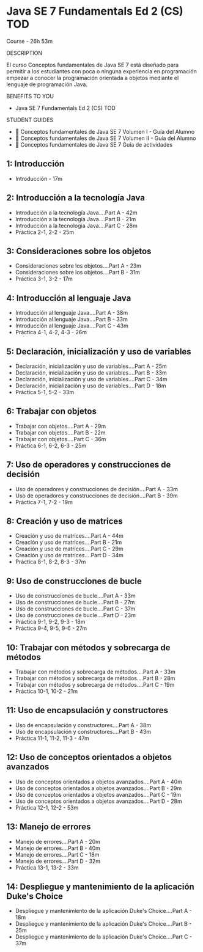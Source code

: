 # Java SE 7 Fundamentals Ed 2 (CS) TOD

Course - 26h 53m

DESCRIPTION

El curso Conceptos fundamentales de Java SE 7 está diseñado para permitir a los estudiantes con poca o ninguna experiencia en programación empezar a conocer la programación orientada a objetos mediante el lenguaje de programación Java.

BENEFITS TO YOU

* Java SE 7 Fundamentals Ed 2 (CS) TOD

STUDENT GUIDES

* :closed_book: Conceptos fundamentales de Java SE 7 Volumen I - Guía del Alumno
* :closed_book: Conceptos fundamentales de Java SE 7 Volumen II - Guía del Alumno
* :closed_book: Conceptos fundamentales de Java SE 7 Guía de actividades

## 1: Introducción

   * Introducción - 17m

## 2: Introducción a la tecnología Java

   * Introducción a la tecnología Java….Part A - 42m
   * Introducción a la tecnología Java….Part B - 21m
   * Introducción a la tecnología Java….Part C - 28m
   * Práctica 2-1, 2-2 - 25m

## 3: Consideraciones sobre los objetos

   * Consideraciones sobre los objetos….Part A - 23m
   * Consideraciones sobre los objetos….Part B - 31m
   * Práctica 3-1, 3-2 - 17m

## 4: Introducción al lenguaje Java
   
   * Introducción al lenguaje Java….Part A - 38m
   * Introducción al lenguaje Java….Part B - 33m
   * Introducción al lenguaje Java….Part C - 43m
   * Práctica 4-1, 4-2, 4-3 - 26m

## 5: Declaración, inicialización y uso de variables

   * Declaración, inicialización y uso de variables….Part A - 25m
   * Declaración, inicialización y uso de variables….Part B - 33m
   * Declaración, inicialización y uso de variables….Part C - 34m
   * Declaración, inicialización y uso de variables….Part D - 18m
   * Práctica 5-1, 5-2 - 33m

## 6: Trabajar con objetos

   * Trabajar con objetos….Part A - 29m
   * Trabajar con objetos….Part B - 22m
   * Trabajar con objetos….Part C - 36m
   * Práctica 6-1, 6-2, 6-3 - 25m

## 7: Uso de operadores y construcciones de decisión

   * Uso de operadores y construcciones de decisión….Part A - 33m
   * Uso de operadores y construcciones de decisión….Part B - 39m
   * Práctica 7-1, 7-2 - 19m

## 8: Creación y uso de matrices

   * Creación y uso de matrices….Part A - 44m
   * Creación y uso de matrices….Part B - 21m
   * Creación y uso de matrices….Part C - 29m
   * Creación y uso de matrices….Part D - 34m
   * Práctica 8-1, 8-2, 8-3 - 37m

## 9: Uso de construcciones de bucle

   * Uso de construcciones de bucle….Part A - 33m
   * Uso de construcciones de bucle….Part B - 27m
   * Uso de construcciones de bucle….Part C - 37m
   * Uso de construcciones de bucle….Part D - 23m
   * Práctica 9-1, 9-2, 9-3 - 18m
   * Práctica 9-4, 9-5, 9-6 - 27m

## 10: Trabajar con métodos y sobrecarga de métodos

   * Trabajar con métodos y sobrecarga de métodos….Part A - 33m
   * Trabajar con métodos y sobrecarga de métodos….Part B - 28m
   * Trabajar con métodos y sobrecarga de métodos….Part C - 19m
   * Práctica 10-1, 10-2 - 21m

## 11: Uso de encapsulación y constructores
   
   * Uso de encapsulación y constructores….Part A - 38m
   * Uso de encapsulación y constructores….Part B - 43m
   * Práctica 11-1, 11-2, 11-3 - 47m

## 12: Uso de conceptos orientados a objetos avanzados

   * Uso de conceptos orientados a objetos avanzados….Part A - 40m
   * Uso de conceptos orientados a objetos avanzados….Part B - 29m
   * Uso de conceptos orientados a objetos avanzados….Part C - 19m
   * Uso de conceptos orientados a objetos avanzados….Part D - 28m
   * Práctica 12-1, 12-2 - 53m

## 13: Manejo de errores

   * Manejo de errores….Part A - 20m
   * Manejo de errores….Part B - 40m
   * Manejo de errores….Part C - 18m
   * Manejo de errores….Part D - 32m
   * Práctica 13-1, 13-2 - 33m

## 14: Despliegue y mantenimiento de la aplicación Duke's Choice

   * Despliegue y mantenimiento de la aplicación Duke's Choice….Part A - 18m
   * Despliegue y mantenimiento de la aplicación Duke's Choice….Part B - 25m
   * Despliegue y mantenimiento de la aplicación Duke's Choice….Part C - 37m
